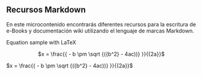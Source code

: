 ## Recursos Markdown 

En este microcontenido encontrarás diferentes recursos para la escritura de e-Books y documentación wiki utilizando el lenguaje de marcas Markdown.


Equation sample with LaTeX

<div align="center">

$x = \frac{{ - b \pm \sqrt {({b^2} - 4ac))} }}{{2a}}\$

</div>

$x = \frac{{ - b \pm \sqrt {({b^2} - 4ac))} }}{{2a}}\$